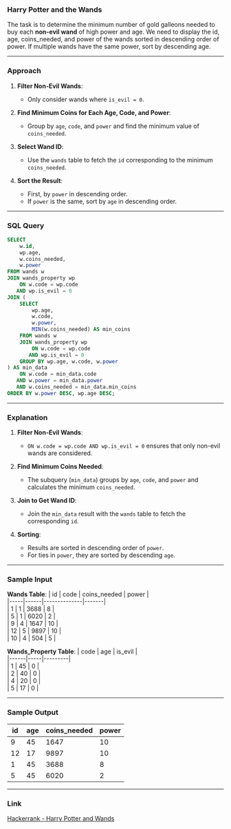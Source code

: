 ### **Harry Potter and the Wands**

The task is to determine the minimum number of gold galleons needed to buy each **non-evil wand** of high power and age. We need to display the id, age, coins_needed, and power of the wands sorted in descending order of power. If multiple wands have the same power, sort by descending age.

---

### **Approach**

1. **Filter Non-Evil Wands**:
   - Only consider wands where `is_evil = 0`.

2. **Find Minimum Coins for Each Age, Code, and Power**:
   - Group by `age`, `code`, and `power` and find the minimum value of `coins_needed`.

3. **Select Wand ID**:
   - Use the `wands` table to fetch the `id` corresponding to the minimum `coins_needed`.

4. **Sort the Result**:
   - First, by `power` in descending order.
   - If `power` is the same, sort by `age` in descending order.

---

### **SQL Query**

```sql
SELECT 
    w.id, 
    wp.age, 
    w.coins_needed, 
    w.power
FROM wands w
JOIN wands_property wp
    ON w.code = wp.code
   AND wp.is_evil = 0
JOIN (
    SELECT 
        wp.age, 
        w.code, 
        w.power, 
        MIN(w.coins_needed) AS min_coins
    FROM wands w
    JOIN wands_property wp
        ON w.code = wp.code
       AND wp.is_evil = 0
    GROUP BY wp.age, w.code, w.power
) AS min_data
    ON w.code = min_data.code
   AND w.power = min_data.power
   AND w.coins_needed = min_data.min_coins
ORDER BY w.power DESC, wp.age DESC;
```

---

### **Explanation**

1. **Filter Non-Evil Wands**:
   - `ON w.code = wp.code AND wp.is_evil = 0` ensures that only non-evil wands are considered.

2. **Find Minimum Coins Needed**:
   - The subquery (`min_data`) groups by `age`, `code`, and `power` and calculates the minimum `coins_needed`.

3. **Join to Get Wand ID**:
   - Join the `min_data` result with the `wands` table to fetch the corresponding `id`.

4. **Sorting**:
   - Results are sorted in descending order of `power`.
   - For ties in `power`, they are sorted by descending `age`.

---

### **Sample Input**

**Wands Table**:
| id  | code | coins_needed | power |  
|-----|------|--------------|-------|  
| 1   | 1    | 3688         | 8     |  
| 5   | 1    | 6020         | 2     |  
| 9   | 4    | 1647         | 10    |  
| 12  | 5    | 9897         | 10    |  
| 10  | 4    | 504          | 5     |  

**Wands_Property Table**:
| code | age | is_evil |  
|------|-----|---------|  
| 1    | 45  | 0       |  
| 2    | 40  | 0       |  
| 4    | 20  | 0       |  
| 5    | 17  | 0       |  

---

### **Sample Output**

| id  | age | coins_needed | power |  
|-----|-----|--------------|-------|  
| 9   | 45  | 1647         | 10    |  
| 12  | 17  | 9897         | 10    |  
| 1   | 45  | 3688         | 8     |  
| 5   | 45  | 6020         | 2     |  

---

### **Link**

[Hackerrank - Harry Potter and Wands](https://www.hackerrank.com/challenges/harry-potter-and-wands/problem?isFullScreen=true)

